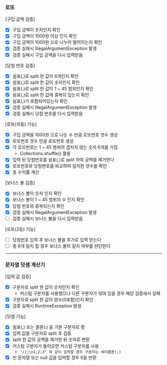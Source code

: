 ### 로또
[구입 금액 검증]
* [x] 구입 금액이 숫자인지 확인
* [x] 구입 금액이 1000원 이상 인지 확인
* [x] 구입 금액이 1000원 으로 나누어 떨어지는지 확인
* [x] 검증 실패시 IllegalArgumentException 발생
* [x] 검증 실패시 구입 금액을 다시 입력받음

[당첨 번호 검증]
* [x] 쉼표(,)로 split 한 값이 6개인지 확인
* [x] 쉼표(,)로 split 한 값이 숫자인지 확인
* [x] 쉼표(,)로 split 한 값이 1 ~ 45 범위인지 확인
* [x] 쉼표(,)로 split 한 값에 중복이 있는지 확인
* [x] 쉼표(,)가 포함되어있는지 확인
* [x] 검증 실패시 IllegalArgumentException 발생
* [x] 검증 실패시 당첨 번호를 다시 입력받음

[로또(자동) 기능]
* [x] 구입 금액을 1000원 으로 나눈 수 만큼 로또번호 갯수 생성
* [x] 로또번호 갯수 만큼 로또번호 생성
* [x] 각 로또번호는 1 ~ 45 범위의 겹치지 않는 숫자 6개를 가짐
  * Collections.shuffle() 활용
* [x] 입력 된 당첨번호를 쉼표(,)로 split 하여 공백을 제거한다
* [x] 로또번호와 당첨번호를 비교하여 일치한 갯수를 확인 
* [x] 총 수익률 계산

[보너스 볼 검증]
* [x] 보너스 볼이 숫자 인지 확인
* [x] 보너스 볼이 1 ~ 45 범위의 수 인지 확인
* [x] 당첨 번호와 중복되는지 확인
* [x] 검증 실패시 IllegalArgumentException 발생
* [ ] 검증 실패시 보너스 볼을 다시 입력받음

[로또(2등) 기능]
* [ ] 당첨번호 입력 후 보너스 볼을 추가로 입력 받는다
* [ ] 총 6개 일치 할 경우 보너스 볼의 일치 여부를 판단한다

<hr>

### 문자열 덧셈 계산기
[입력 값 검증]
* [x] 구분자로 split 한 값이 숫자인지 확인
  * 커스텀 구분자를 사용했으나 다른 구분자가 섞여 있을 경우 해당 검증에서 실패
* [x] 구분자로 split 한 값이 양수(0포함)인지 확인
* [x] 검증 실패시 RuntimeException 발생

[덧셈 기능]
* [x] 쉼표(,) 또는 콜론(:) 을 기본 구분자로 함
* [x] 입력 값을 구분자로 split 후 검증
* [x] split 한 값의 공백을 제거한 뒤 숫자로 변환
* [x] 커스텀 구분자가 들어오면 커스텀 구분자를 사용
  * `"//;\n1;2;3" 와 같이 입력할 경우 구분자는 세미콜론(;)`
* [x] 빈 문자열 또는 null 값을 입력할 경우 0을 반환
